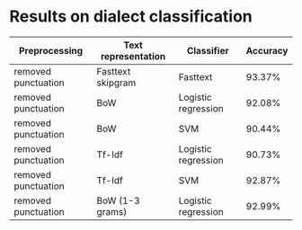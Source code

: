 
# Results on dialect classification

| Preprocessing  | Text representation   | Classifier    | Accuracy  |
| -------------- | ----------------------|---------------|-----------|
| removed punctuation | Fasttext skipgram | Fasttext          | 93.37% |
| removed punctuation | BoW             | Logistic regression | 92.08% |
| removed punctuation | BoW             | SVM                 | 90.44% |
| removed punctuation | Tf-Idf          | Logistic regression | 90.73% |
| removed punctuation | Tf-Idf          | SVM                 | 92.87% |
| removed punctuation | BoW (1-3 grams) | Logistic regression | 92.99% |